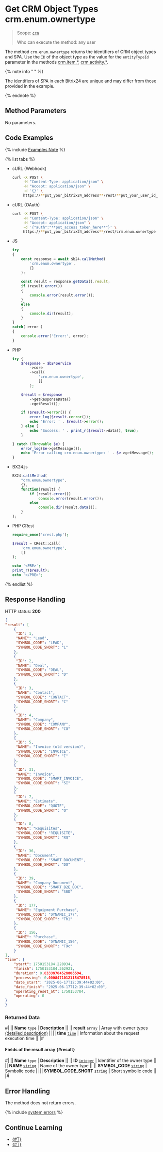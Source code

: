 # Get CRM Object Types crm.enum.ownertype

> Scope: [`crm`](../../../scopes/permissions.md)
>
> Who can execute the method: any user

The method `crm.enum.ownertype` returns the identifiers of CRM object types and SPA. Use the `ID` of the object type as the value for the `entityTypeId` parameter in the methods [crm.item.*](../../universal/index.md), [crm.activity.*](../../timeline/activities/index.md).

{% note info " " %}

The identifiers of SPA in each Bitrix24 are unique and may differ from those provided in the example.

{% endnote %}

## Method Parameters

No parameters.

## Code Examples

{% include [Examples Note](../../../../_includes/examples.md) %}

{% list tabs %}

- cURL (Webhook)

    ```bash
    curl -X POST \
         -H "Content-Type: application/json" \
         -H "Accept: application/json" \
         -d '{}' \
         https://**put_your_bitrix24_address**/rest/**put_your_user_id_here**/**put_your_webhook_here**/crm.enum.ownertype
    ```

- cURL (OAuth)

    ```bash
    curl -X POST \
         -H "Content-Type: application/json" \
         -H "Accept: application/json" \
         -d '{"auth":"**put_access_token_here**"}' \
         https://**put_your_bitrix24_address**/rest/crm.enum.ownertype
    ```

- JS

    ```js
    try
    {
    	const response = await $b24.callMethod(
    		'crm.enum.ownertype',
    		{}
    	);
    	
    	const result = response.getData().result;
    	if (result.error())
    	{
    		console.error(result.error());
    	}
    	else
    	{
    		console.dir(result);
    	}
    }
    catch( error )
    {
    	console.error('Error:', error);
    }
    ```

- PHP

    ```php
    try {
        $response = $b24Service
            ->core
            ->call(
                'crm.enum.ownertype',
                []
            );
    
        $result = $response
            ->getResponseData()
            ->getResult();
    
        if ($result->error()) {
            error_log($result->error());
            echo 'Error: ' . $result->error();
        } else {
            echo 'Success: ' . print_r($result->data(), true);
        }
    
    } catch (Throwable $e) {
        error_log($e->getMessage());
        echo 'Error calling crm.enum.ownertype: ' . $e->getMessage();
    }
    ```

- BX24.js

    ```js
    BX24.callMethod(
        "crm.enum.ownertype",
        {},
        function(result) {
            if (result.error())
                console.error(result.error());
            else
                console.dir(result.data());
        }
    );
    ```

- PHP CRest

    ```php
    require_once('crest.php');

    $result = CRest::call(
        'crm.enum.ownertype',
        []
    );

    echo '<PRE>';
    print_r($result);
    echo '</PRE>';
    ```

{% endlist %}

## Response Handling

HTTP status: **200**

```json
{
"result": [
    {
     "ID": 1,
     "NAME": "Lead",
     "SYMBOL_CODE": "LEAD",
     "SYMBOL_CODE_SHORT": "L"
    },
    {
     "ID": 2,
     "NAME": "Deal",
     "SYMBOL_CODE": "DEAL",
     "SYMBOL_CODE_SHORT": "D"
    },
    {
     "ID": 3,
     "NAME": "Contact",
     "SYMBOL_CODE": "CONTACT",
     "SYMBOL_CODE_SHORT": "C"
    },
    {
     "ID": 4,
     "NAME": "Company",
     "SYMBOL_CODE": "COMPANY",
     "SYMBOL_CODE_SHORT": "CO"
    },
    {
     "ID": 5,
     "NAME": "Invoice (old version)",
     "SYMBOL_CODE": "INVOICE",
     "SYMBOL_CODE_SHORT": "I"
    },
    {
     "ID": 31,
     "NAME": "Invoice",
     "SYMBOL_CODE": "SMART_INVOICE",
     "SYMBOL_CODE_SHORT": "SI"
    },
    {
     "ID": 7,
     "NAME": "Estimate",
     "SYMBOL_CODE": "QUOTE",
     "SYMBOL_CODE_SHORT": "Q"
    },
    {
     "ID": 8,
     "NAME": "Requisites",
     "SYMBOL_CODE": "REQUISITE",
     "SYMBOL_CODE_SHORT": "RQ"
    },
    {
     "ID": 36,
     "NAME": "Document",
     "SYMBOL_CODE": "SMART_DOCUMENT",
     "SYMBOL_CODE_SHORT": "DO"
    },
    {
     "ID": 39,
     "NAME": "Company Document",
     "SYMBOL_CODE": "SMART_B2E_DOC",
     "SYMBOL_CODE_SHORT": "SBD"
    },
    {
     "ID": 177,
     "NAME": "Equipment Purchase",
     "SYMBOL_CODE": "DYNAMIC_177",
     "SYMBOL_CODE_SHORT": "Tb1"
    },
    {
     "ID": 156,
     "NAME": "Purchase",
     "SYMBOL_CODE": "DYNAMIC_156",
     "SYMBOL_CODE_SHORT": "T9c"
    }
],
"time": {
    "start": 1750153184.228934,
    "finish": 1750153184.262921,
    "duration": 0.03398704528808594,
    "processing": 0.0008471012115478516,
    "date_start": "2025-06-17T12:39:44+02:00",
    "date_finish": "2025-06-17T12:39:44+02:00",
    "operating_reset_at": 1750153784,
    "operating": 0
}
}
```

### Returned Data

#|
|| **Name**
`type` | **Description** ||
|| **result**
[`array`](../../../data-types.md) | Array with owner types [(detailed description)](#result) ||
|| **time**
[`time`](../../../data-types.md#time) | Information about the request execution time ||
|#

#### Fields of the result array {#result}

#|
|| **Name**
`type` | **Description** ||
|| **ID**
[`integer`](../../../data-types.md) | Identifier of the owner type ||
|| **NAME**
[`string`](../../../data-types.md) | Name of the owner type ||
|| **SYMBOL_CODE**
[`string`](../../../data-types.md) | Symbolic code ||
|| **SYMBOL_CODE_SHORT**
[`string`](../../../data-types.md) | Short symbolic code ||
|#

## Error Handling

The method does not return errors.

{% include [system errors](../../../../_includes/system-errors.md) %}

## Continue Learning

- [{#T}](./index.md)
- [{#T}](../../../../tutorials/tasks/how-to-connect-task-to-spa.md)
